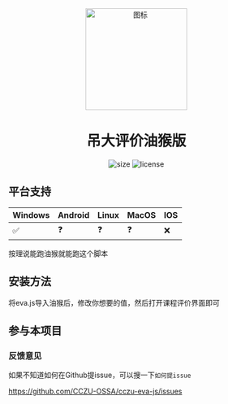 <div align=center>
  <img width=200 src="doc\icon.png"  alt="图标"/>
  <h1 align="center">吊大评价油猴版</h1>
</div>
<div align=center>


  <img src="https://img.shields.io/github/languages/code-size/CCZU-OSSA/cczu-eva-js?color=green" alt="size">
  <img src="https://img.shields.io/github/license/CCZU-OSSA/cczu-eva-js" alt="license">
</div>

## 平台支持

| Windows | Android | Linux | MacOS | IOS |
| ------- | ------- | ----- | ----- | --- |
| ✅       | ❓       | ❓     | ❓     | ❌   |

按理说能跑油猴就能跑这个脚本


## 安装方法

将eva.js导入油猴后，修改你想要的值，然后打开课程评价界面即可

## 参与本项目

### 反馈意见

如果不知道如何在Github提issue，可以搜一下`如何提issue`

https://github.com/CCZU-OSSA/cczu-eva-js/issues
